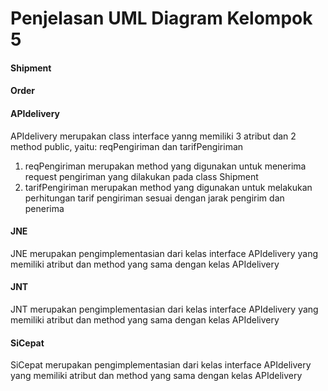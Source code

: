 # Penjelasan UML Diagram Kelompok 5

#### Shipment

#### Order

#### APIdelivery
APIdelivery merupakan class interface yanng memiliki 3 atribut dan 2 method public, yaitu: reqPengiriman dan tarifPengiriman
1. reqPengiriman merupakan method yang digunakan untuk menerima request pengiriman yang dilakukan pada class Shipment
2. tarifPengiriman merupakan method yang digunakan untuk melakukan perhitungan tarif pengiriman sesuai dengan jarak pengirim dan penerima

#### JNE
JNE merupakan pengimplementasian dari kelas interface APIdelivery yang memiliki atribut dan method yang sama dengan kelas APIdelivery

#### JNT
JNT merupakan pengimplementasian dari kelas interface APIdelivery yang memiliki atribut dan method yang sama dengan kelas APIdelivery

#### SiCepat
SiCepat merupakan pengimplementasian dari kelas interface APIdelivery yang memiliki atribut dan method yang sama dengan kelas APIdelivery
